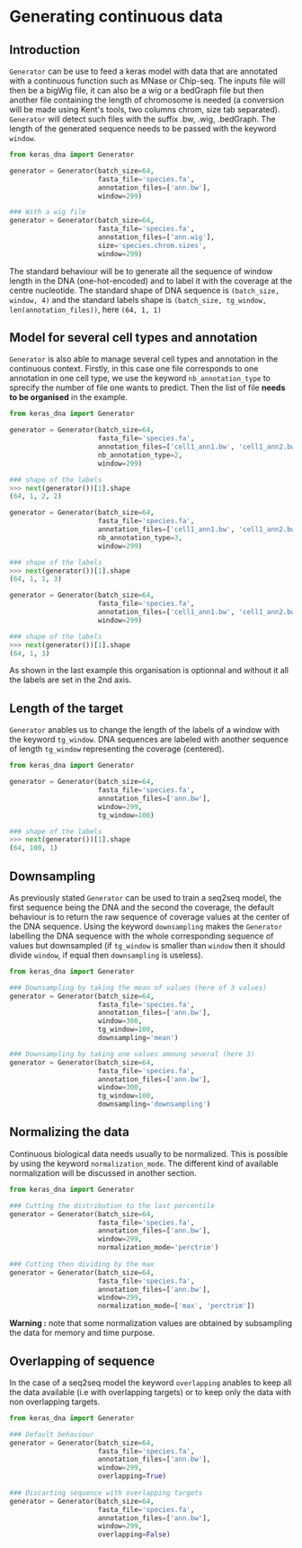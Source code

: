 # Generating continuous data

## Introduction

`Generator` can be use to feed a keras model with data that are annotated with a continuous function such as MNase or Chip-seq. The inputs file will then be a bigWig file, it can also be a wig or a bedGraph file but then another file containing the length of chromosome is needed (a conversion will be made using Kent's tools, two columns chrom, size tab separated). `Generator` will detect such files with the suffix .bw, .wig, .bedGraph. The length of the generated sequence needs to be passed with the keyword `window`.

```python
from keras_dna import Generator

generator = Generator(batch_size=64,
                      fasta_file='species.fa',
                      annotation_files=['ann.bw'],
                      window=299)

### With a wig file
generator = Generator(batch_size=64,
                      fasta_file='species.fa',
                      annotation_files=['ann.wig'],
                      size='species.chrom.sizes',
                      window=299)
```

The standard behaviour will be to generate all the sequence of window length in the DNA (one-hot-encoded) and to label it with the coverage at the centre nucleotide. The standard shape of DNA sequence is `(batch_size, window, 4)` and the standard labels shape is `(batch_size, tg_window, len(annotation_files))`, here `(64, 1, 1)`

## Model for several cell types and annotation

`Generator` is also able to manage several cell types and annotation in the continuous context. Firstly, in this case one file corresponds to one annotation in one cell type, we use the keyword `nb_annotation_type` to sprecify the number of file one wants to predict. Then the list of file **needs to be organised** in the example.

```python
from keras_dna import Generator

generator = Generator(batch_size=64,
                      fasta_file='species.fa',
                      annotation_files=['cell1_ann1.bw', 'cell1_ann2.bw', 'cell2_ann1.bw', 'cell2_ann2.bw'],
                      nb_annotation_type=2,
                      window=299)

### shape of the labels
>>> next(generator())[1].shape
(64, 1, 2, 2)

generator = Generator(batch_size=64,
                      fasta_file='species.fa',
                      annotation_files=['cell1_ann1.bw', 'cell1_ann2.bw', 'cell1_ann3.bw'],
                      nb_annotation_type=3,
                      window=299)

### shape of the labels
>>> next(generator())[1].shape
(64, 1, 1, 3)

generator = Generator(batch_size=64,
                      fasta_file='species.fa',
                      annotation_files=['cell1_ann1.bw', 'cell1_ann2.bw', 'cell1_ann3.bw'],
                      window=299)

### shape of the labels
>>> next(generator())[1].shape
(64, 1, 3)
```                      
As shown in the last example this organisation is optionnal and without it all the labels are set in the 2nd axis.

## Length of the target

`Generator` anables us to change the length of the labels of a window with the keyword `tg_window`. DNA sequences are labeled with another sequence of length `tg_window` representing the coverage (centered).

```python
from keras_dna import Generator

generator = Generator(batch_size=64,
                      fasta_file='species.fa',
                      annotation_files=['ann.bw'],
                      window=299,
                      tg_window=100)

### shape of the labels
>>> next(generator())[1].shape
(64, 100, 1)
```

## Downsampling

As previously stated `Generator` can be used to train a seq2seq model, the first sequence being the DNA and the second the coverage, the default behaviour is to return the raw sequence of coverage values at the center of the DNA sequence. Using the keyword `downsampling` makes the `Generator` labelling the DNA sequence with the whole corresponding sequence of values but downsampled (if `tg_window` is smaller than `window` then it should divide `window`, if equal then `downsampling` is useless).

```python
from keras_dna import Generator

### Downsampling by taking the mean of values (here of 3 values)
generator = Generator(batch_size=64,
                      fasta_file='species.fa',
                      annotation_files=['ann.bw'],
                      window=300,
                      tg_window=100,
                      downsampling='mean')

### Downsampling by taking one values amoung several (here 3)
generator = Generator(batch_size=64,
                      fasta_file='species.fa',
                      annotation_files=['ann.bw'],
                      window=300,
                      tg_window=100,
                      downsampling='downsampling')
```

## Normalizing the data

Continuous biological data needs usually to be normalized. This is possible by using the keyword `normalization_mode`. The different kind of available normalization will be discussed in another section.

```python
from keras_dna import Generator

### Cutting the distribution to the last percentile
generator = Generator(batch_size=64,
                      fasta_file='species.fa',
                      annotation_files=['ann.bw'],
                      window=299,
                      normalization_mode='perctrim')
                      
### Cutting then dividing by the max
generator = Generator(batch_size=64,
                      fasta_file='species.fa',
                      annotation_files=['ann.bw'],
                      window=299,
                      normalization_mode=['max', 'perctrim'])
```

**Warning :** note that some normalization values are obtained by subsampling the data for memory and time purpose.

## Overlapping of sequence

In the case of a seq2seq model the keyword `overlapping` anables to keep all the data available (i.e with overlapping targets) or to keep only the data with non overlapping targets.

```python
from keras_dna import Generator

### Default behaviour
generator = Generator(batch_size=64,
                      fasta_file='species.fa',
                      annotation_files=['ann.bw'],
                      window=299,
                      overlapping=True)
                      
### Discarting sequence with overlapping targets
generator = Generator(batch_size=64,
                      fasta_file='species.fa',
                      annotation_files=['ann.bw'],
                      window=299,
                      overlapping=False)
```
